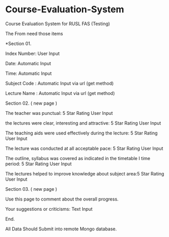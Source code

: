 # Course-Evaluation-System
Course Evaluation System for RUSL FAS (Testing)


The From need those items

*Section 01.

Index Number: User Input

Date: Automatic Input

Time: Automatic Input

Subject Code : Automatic Input via url (get method)

Lecture Name : Automatic Input via url (get method)


Section 02. ( new page )

The teacher was punctual: 5 Star Rating User Input

the lectures were clear, interesting and attractive: 5 Star Rating User Input

The teaching aids were used effectively during the lecture: 5 Star Rating User Input

The lecture was conducted at all acceptable pace: 5 Star Rating User Input

The outline, syllabus was covered as indicated in the timetable I time period: 5 Star Rating User Input

The lectures helped to improve knowledge about subject area:5 Star Rating User Input


Section 03. ( new page )

Use this page to comment about the overall progress.

Your suggestions or criticisms: Text Input


End.


All Data Should Submit into remote Mongo database. 
